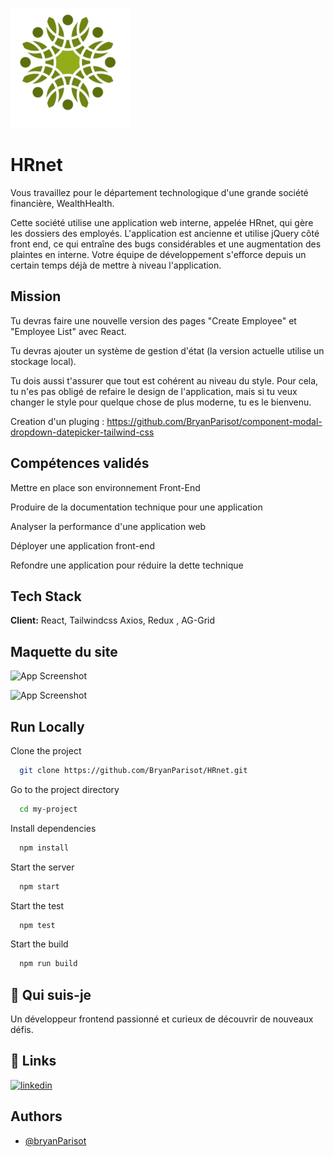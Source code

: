 
![Logo](https://raw.githubusercontent.com/ArthurBlanc/HRnet/main/public/logo192.png)


# HRnet

Vous travaillez pour le département technologique d'une grande société financière, WealthHealth. 

Cette société utilise une application web interne, appelée HRnet, qui gère les dossiers des employés. L'application est ancienne et utilise jQuery côté front end, ce qui entraîne des bugs considérables et une augmentation des plaintes en interne. Votre équipe de développement s'efforce depuis un certain temps déjà de mettre à niveau l'application.  


## Mission 

Tu devras faire une nouvelle version des pages "Create Employee" et "Employee List" avec React.

Tu devras ajouter un système de gestion d'état (la version actuelle utilise un stockage local).

Tu dois aussi t'assurer que tout est cohérent au niveau du style. Pour cela, tu n'es pas obligé de refaire le design de l'application, mais si tu veux changer le style pour quelque chose de plus moderne, tu es le bienvenu.  



Creation d'un pluging : https://github.com/BryanParisot/component-modal-dropdown-datepicker-tailwind-css 

## Compétences validés 

Mettre en place son environnement Front-End

Produire de la documentation technique pour une application

Analyser la performance d'une application web

Déployer une application front-end

Refondre une application pour réduire la dette technique

## Tech Stack

**Client:** React, Tailwindcss Axios, Redux , AG-Grid




## Maquette du site

![App Screenshot](https://raw.githubusercontent.com/BryanParisot/bryanparisot_14_021122/main/public/img/screen%20second.png)

![App Screenshot](https://raw.githubusercontent.com/BryanParisot/bryanparisot_14_021122/main/public/img/screen%20first.png)


## Run Locally

Clone the project

```bash
  git clone https://github.com/BryanParisot/HRnet.git
```

Go to the project directory

```bash
  cd my-project
```

Install dependencies

```bash
  npm install
```

Start the server

```bash
  npm start
```
Start the test

```bash
  npm test
```

Start the build

```bash
  npm run build
```


## 🚀 Qui suis-je 
Un développeur frontend passionné et curieux de découvrir de nouveaux défis.


## 🔗 Links
[![linkedin](https://img.shields.io/badge/linkedin-0A66C2?style=for-the-badge&logo=linkedin&logoColor=white)](https://www.linkedin.com/in/bryan-parisot-a99b0a1b1/)



## Authors

- [@bryanParisot](https://github.com/BryanParisot)

